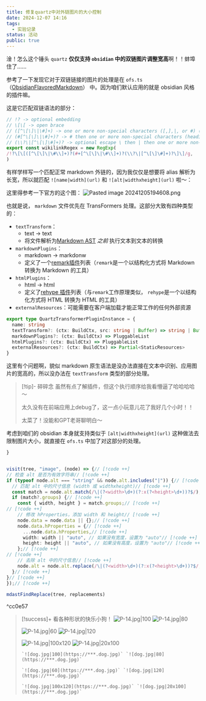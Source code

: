 ```yaml
---
title: 修复quartz中对外链图片的大小控制
date: 2024-12-07 14:16
tags:
  - 实验记录
status: 活动
public: true
---
```

淦！怎么这个锤头 `quartz` **仅仅支持 `obsidian` 中的双链图片调整宽高**啊！！蚌埠住了……

参考了一下发现它对于双链链接的图片的处理是在 `ofs.ts`（[ObsidianFlavoredMarkdown](https://quartz.jzhao.xyz/plugins/ObsidianFlavoredMarkdown)） 中。因为咱们默认应用的就是 obsidian 风格的插件嘛。

这是它匹配双链语法的部分：
```ts
// !? -> optional embedding
// \[\[ -> open brace
// ([^\[\]\|\#]+) -> one or more non-special characters ([,],|, or #) (name)
// (#[^\[\]\|\#]+)? -> # then one or more non-special characters (heading link)
// (\\?\|[^\[\]\#]+)? -> optional escape \ then | then one or more non-special characters (alias)
export const wikilinkRegex = new RegExp(
/!?\[\[([^\[\]\|\#\\]+)?(#+[^\[\]\|\#\\]+)?(\\?\|[^\[\]\#]+)?\]\]/g,
)
```

有样学样写一个匹配正常 markdown 外链的，因为我仅仅是想要将 alias 解析为长宽，所以就匹配 `![name|width](url)` 和 `![alt|widthxheight](url)` 啦～：

这里得参考一下官方的这个图：
![Pasted image 20241205194608.png](https://cdn.sockingpanda.com/f1c2431943c6377bf1e5816fd196539e.png)

也就是说， `markdown` 文件优先在 TransFormers 处理。这部分大致有四种类型的：
- `textTransform`：
	- text -> text
	- 将文件解析为[Markdown AST](https://github.com/syntax-tree/mdast) _之前_ 执行文本到文本的转换
- `markdownPlugins`：
	- markdown -> markdonw
	- 定义了一个[remark插件](https://github.com/remarkjs/remark/blob/main/doc/plugins.md)列表（`remark`是一个以结构化方式将 Markdown 转换为 Markdown 的工具）
- `htmlPlugins`：
	- html -> html
	- 定义了[rehype 插件](https://github.com/rehypejs/rehype/blob/main/doc/plugins.md)列表（与`remark`工作原理类似， `rehype`是一个以结构化方式将 HTML 转换为 HTML 的工具）
- `externalResources`：可能需要在客户端加载才能正常工作的任何外部资源

```ts
export type QuartzTransformerPluginInstance = {
  name: string
  textTransform?: (ctx: BuildCtx, src: string | Buffer) => string | Buffer
  markdownPlugins?: (ctx: BuildCtx) => PluggableList
  htmlPlugins?: (ctx: BuildCtx) => PluggableList
  externalResources?: (ctx: BuildCtx) => Partial<StaticResources>
}
```


这里有个问题啊，貌似 markdown 原生语法是没办法直接在文本中识别、应用图片的宽高的，所以没办法在 `textTransform` 类型的部分处理。

>[!tip]- 碎碎念
>虽然有点了解插件，但这个执行顺序给我看懵逼了哈哈哈哈～
>
>太久没有在前端应用上debug了，这一点小玩意儿花了我好几个小时！！
>
>太菜了！没能和GPT老哥聊明白～

考虑到咱们的 obsidian 本身就支持类似于 `[alt|widthxheight](url)` 这种做法去限制图片大小，就直接在 `ofs.ts` 中加了对这部分的处理。

```ts title="quartz/plugins/transformers/ofs.ts" showLineNumbers{382}
}


visit(tree, "image", (node) => {// [!code ++]
// 检查 alt 是否为有效字符串// [!code ++]
if (typeof node.alt === "string" && node.alt.includes("|")) {// [!code ++]
  // 匹配 alt 中的尺寸信息 (width 或 widthxheight)// [!code ++]
  const match = node.alt.match(/\|(?<width>\d+)(?:x(?<height>\d+))?$/);// [!code ++]
  if (match?.groups) {// [!code ++]
	const { width, height } = match.groups;// [!code ++]
// [!code ++]
	// 修改 hProperties，添加 width 和 height// [!code ++]
	node.data = node.data || {};// [!code ++]
	node.data.hProperties = {// [!code ++]
	  ...node.data.hProperties,// [!code ++]
	  width: width || "auto", // 如果没有宽度，设置为 "auto"// [!code ++]
	  height: height || "auto", // 如果没有高度，设置为 "auto"// [!code ++]
	};// [!code ++]
// [!code ++]
	// 去除 alt 中的尺寸信息// [!code ++]
	node.alt = node.alt.replace(/\|(?<width>\d+)(?:x(?<height>\d+))?$/, "").trim();// [!code ++]
  }// [!code ++]
}// [!code ++]
});// [!code ++]
  
mdastFindReplace(tree, replacements)
```

^cc0e57

>[!success]+ 看各种形状的快乐小狗！
>![P-14.jpg|100](https://cdn.sockingpanda.com/61433fa13b27a2e71322687ef1c99186.jpg) ![P-14.jpg|80](https://cdn.sockingpanda.com/61433fa13b27a2e71322687ef1c99186.jpg)
>
>![P-14.jpg|60](https://cdn.sockingpanda.com/61433fa13b27a2e71322687ef1c99186.jpg) ![P-14.jpg|120](https://cdn.sockingpanda.com/61433fa13b27a2e71322687ef1c99186.jpg)
>
>![P-14.jpg|100x120](https://cdn.sockingpanda.com/61433fa13b27a2e71322687ef1c99186.jpg) ![P-14.jpg|20x100](https://cdn.sockingpanda.com/61433fa13b27a2e71322687ef1c99186.jpg)
>```
>`![dog.jpg|100](https://***.dog.jpg)` `![dog.jpg|80](https://***.dog.jpg)`
>
>`![dog.jpg|60](https://***.dog.jpg)` `![dog.jpg|120](https://***.dog.jpg)`
>
>`![dog.jpg|100x120](https://***.dog.jpg)` `![dog.jpg|20x100](https://***.dog.jpg)`
>```
